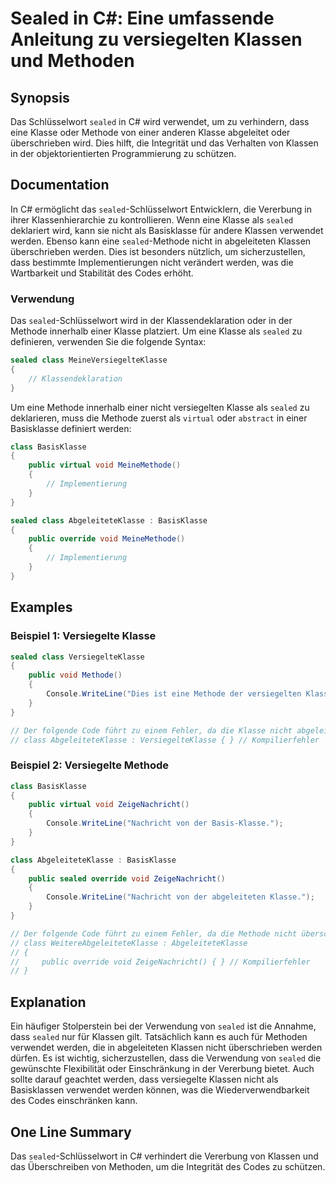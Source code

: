<!--
Meta Description: # Sealed in C#: Eine umfassende Anleitung zu versiegelten Klassen und Methoden ## Synopsis Das Schlüsselwort `sealed` in C# wird verwendet, um zu verh...
Meta Keywords: sealed, die, klasse, der, werden
-->

# Sealed in C#: Eine umfassende Anleitung zu versiegelten Klassen und Methoden

## Synopsis
Das Schlüsselwort `sealed` in C# wird verwendet, um zu verhindern, dass eine Klasse oder Methode von einer anderen Klasse abgeleitet oder überschrieben wird. Dies hilft, die Integrität und das Verhalten von Klassen in der objektorientierten Programmierung zu schützen.

## Documentation
In C# ermöglicht das `sealed`-Schlüsselwort Entwicklern, die Vererbung in ihrer Klassenhierarchie zu kontrollieren. Wenn eine Klasse als `sealed` deklariert wird, kann sie nicht als Basisklasse für andere Klassen verwendet werden. Ebenso kann eine `sealed`-Methode nicht in abgeleiteten Klassen überschrieben werden. Dies ist besonders nützlich, um sicherzustellen, dass bestimmte Implementierungen nicht verändert werden, was die Wartbarkeit und Stabilität des Codes erhöht.

### Verwendung
Das `sealed`-Schlüsselwort wird in der Klassendeklaration oder in der Methode innerhalb einer Klasse platziert. Um eine Klasse als `sealed` zu definieren, verwenden Sie die folgende Syntax:

```csharp
sealed class MeineVersiegelteKlasse
{
    // Klassendeklaration
}
```

Um eine Methode innerhalb einer nicht versiegelten Klasse als `sealed` zu deklarieren, muss die Methode zuerst als `virtual` oder `abstract` in einer Basisklasse definiert werden:

```csharp
class BasisKlasse
{
    public virtual void MeineMethode()
    {
        // Implementierung
    }
}

sealed class AbgeleiteteKlasse : BasisKlasse
{
    public override void MeineMethode()
    {
        // Implementierung
    }
}
```

## Examples
### Beispiel 1: Versiegelte Klasse
```csharp
sealed class VersiegelteKlasse
{
    public void Methode()
    {
        Console.WriteLine("Dies ist eine Methode der versiegelten Klasse.");
    }
}

// Der folgende Code führt zu einem Fehler, da die Klasse nicht abgeleitet werden kann
// class AbgeleiteteKlasse : VersiegelteKlasse { } // Kompilierfehler
```

### Beispiel 2: Versiegelte Methode
```csharp
class BasisKlasse
{
    public virtual void ZeigeNachricht()
    {
        Console.WriteLine("Nachricht von der Basis-Klasse.");
    }
}

class AbgeleiteteKlasse : BasisKlasse
{
    public sealed override void ZeigeNachricht()
    {
        Console.WriteLine("Nachricht von der abgeleiteten Klasse.");
    }
}

// Der folgende Code führt zu einem Fehler, da die Methode nicht überschrieben werden kann
// class WeitereAbgeleiteteKlasse : AbgeleiteteKlasse
// {
//     public override void ZeigeNachricht() { } // Kompilierfehler
// }
```

## Explanation
Ein häufiger Stolperstein bei der Verwendung von `sealed` ist die Annahme, dass `sealed` nur für Klassen gilt. Tatsächlich kann es auch für Methoden verwendet werden, die in abgeleiteten Klassen nicht überschrieben werden dürfen. Es ist wichtig, sicherzustellen, dass die Verwendung von `sealed` die gewünschte Flexibilität oder Einschränkung in der Vererbung bietet. Auch sollte darauf geachtet werden, dass versiegelte Klassen nicht als Basisklassen verwendet werden können, was die Wiederverwendbarkeit des Codes einschränken kann.

## One Line Summary
Das `sealed`-Schlüsselwort in C# verhindert die Vererbung von Klassen und das Überschreiben von Methoden, um die Integrität des Codes zu schützen.